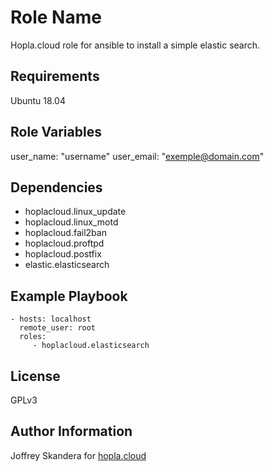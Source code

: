 Role Name
=========

Hopla.cloud role for ansible to install a simple elastic search.

Requirements
------------

Ubuntu 18.04

Role Variables
--------------

user_name: "username"
user_email: "exemple@domain.com"

Dependencies
------------

- hoplacloud.linux_update
- hoplacloud.linux_motd
- hoplacloud.fail2ban
- hoplacloud.proftpd
- hoplacloud.postfix
- elastic.elasticsearch

Example Playbook
----------------

    - hosts: localhost
      remote_user: root
      roles:
         - hoplacloud.elasticsearch

License
-------

GPLv3

Author Information
------------------

Joffrey Skandera for [hopla.cloud](https://hopla.cloud)
